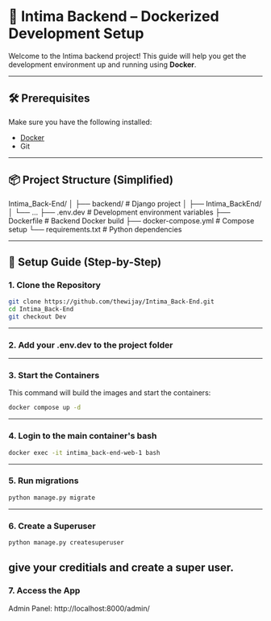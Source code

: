 # 🐳 Intima Backend – Dockerized Development Setup

Welcome to the Intima backend project! This guide will help you get the development environment up and running using **Docker**.

---

## 🛠️ Prerequisites

Make sure you have the following installed:

- [Docker](https://www.docker.com/products/docker-desktop)
- Git

---

## 📦 Project Structure (Simplified)

Intima_Back-End/
│
├── backend/ # Django project
│ ├── Intima_BackEnd/
│ └── ...
├── .env.dev # Development environment variables
├── Dockerfile # Backend Docker build
├── docker-compose.yml # Compose setup
└── requirements.txt # Python dependencies

---

## 🚀 Setup Guide (Step-by-Step)

### 1. Clone the Repository

```bash
git clone https://github.com/thewijay/Intima_Back-End.git
cd Intima_Back-End
git checkout Dev
```

---

### 2. Add your .env.dev to the project folder

---

### 3. Start the Containers

This command will build the images and start the containers:
```bash
docker compose up -d
```

---

### 4. Login to the main container's bash

```bash
docker exec -it intima_back-end-web-1 bash 
```

---

### 5. Run migrations
```bash
python manage.py migrate
```

---

### 6. Create a Superuser

```bash
python manage.py createsuperuser
```
give your creditials and create a super user.
---

### 7. Access the App

Admin Panel: http://localhost:8000/admin/



